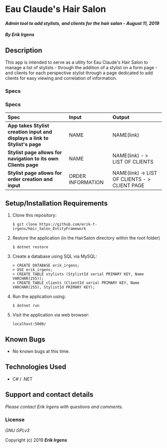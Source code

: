 # Eau Claude's Hair Salon

#### _Admin tool to add stylists, and clients for the hair salon - August 11, 2019_

#### _By **Erik Irgens**_

## Description

This app is intended to serve as a utlity for Eau Claude's Hair Salon to manage a list of stylists - through the addition of a stylist on a form page - and clients for each perspective stylist through a page dedicated to add clients for easy viewing and correlation of information.

### Specs

### Specs
| Spec | Input | Output |
| :-------------     | :------------- | :------------- |
| **App takes Stylist creation input and displays a link to Stylist's page** | NAME | NAME(link) |
| **Stylist page allows for navigation to its own Clients page** | NAME | NAME(link) - > LIST OF CLIENTS |
| **Stylist page allows for order creation and input** | ORDER INFORMATION | NAME(link) -> LIST OF CLIENTS - > CLIENT PAGE|


## Setup/Installation Requirements

1. Clone this repository:
    ```
    $ git clone https://github.com/erik-t-irgens/Hair_Salon_EntityFramework
    ```
2. Restore the application (in the HairSalon directory within the root folder)
    ```
    $ dotnet restore
    ```
3. Create a database using SQL via MySQL:
    ```
    > CREATE DATABASE erik_irgens;
    > USE erik_irgens;
    > CREATE TABLE stylists (StylistId serial PRIMARY KEY, Name VARCHAR(255));
    > CREATE TABLE clients (ClientId serial PRIMARY KEY, Name VARCHAR(255), StylistId PRIMARY KEY);
    ```
4. Run the application using:
    ```
    $ dotnet run

    ```
4. Visit the application via web browser:
    ```
    localhost:5000/
    ```
## Known Bugs
* No known bugs at this time.

## Technologies Used
* C# / .NET

## Support and contact details

_Please contact Erik Irgens with questions and comments._

### License

*GNU GPLv3*

Copyright (c) 2019 **_Erik Irgens_**
